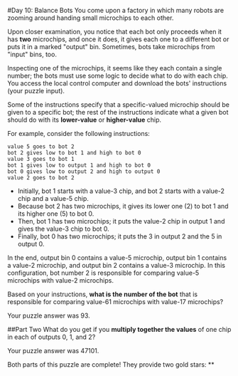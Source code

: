 #Day 10: Balance Bots
You come upon a factory in which many robots are zooming around handing small microchips to each other.

Upon closer examination, you notice that each bot only proceeds when it has **two** microchips, and once it does, it 
gives each one to a different bot or puts it in a marked "output" bin. Sometimes, bots take microchips from "input" 
bins, too.

Inspecting one of the microchips, it seems like they each contain a single number; the bots must use some logic 
to decide what to do with each chip. You access the local control computer and download the bots' instructions 
(your puzzle input).

Some of the instructions specify that a specific-valued microchip should be given to a specific bot; the rest 
of the instructions indicate what a given bot should do with its **lower-value** or **higher-value** chip.

For example, consider the following instructions:
```
value 5 goes to bot 2
bot 2 gives low to bot 1 and high to bot 0
value 3 goes to bot 1
bot 1 gives low to output 1 and high to bot 0
bot 0 gives low to output 2 and high to output 0
value 2 goes to bot 2
```
* Initially, bot 1 starts with a value-3 chip, and bot 2 starts with a value-2 chip and a value-5 chip.
* Because bot 2 has two microchips, it gives its lower one (2) to bot 1 and its higher one (5) to bot 0.
* Then, bot 1 has two microchips; it puts the value-2 chip in output 1 and gives the value-3 chip to bot 0.
* Finally, bot 0 has two microchips; it puts the 3 in output 2 and the 5 in output 0.

In the end, output bin 0 contains a value-5 microchip, output bin 1 contains a value-2 microchip, and output 
bin 2 contains a value-3 microchip. In this configuration, bot number 2 is responsible for comparing value-5 
microchips with value-2 microchips.

Based on your instructions, **what is the number of the bot** that is responsible for comparing value-61 
microchips with value-17 microchips?

Your puzzle answer was 93.

##Part Two
What do you get if you **multiply together the values** of one chip in each of outputs 0, 1, and 2?

Your puzzle answer was 47101.

Both parts of this puzzle are complete! They provide two gold stars: **